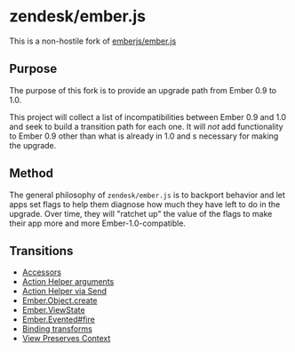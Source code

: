 # zendesk/ember.js

This is a non-hostile fork of
[emberjs/ember.js](https://github.com/emberjs/ember.js)

## Purpose

The purpose of this fork is to provide an upgrade path from Ember 0.9 to 1.0.

This project will collect a list of incompatibilities between Ember 0.9 and
1.0 and seek to build a transition path for each one. It will *not* add
functionality to Ember 0.9 other than what is already in 1.0 and s necessary
for making the upgrade.

## Method

The general philosophy of `zendesk/ember.js` is to backport behavior and let
apps set flags to help them diagnose how much they have left to do in the
upgrade. Over time, they will "ratchet up" the value of the flags to make their
app more and more Ember-1.0-compatible.

## Transitions

 * [Accessors](doc/accessors.md)
 * [Action Helper arguments](doc/action_helper.md#event-argument)
 * [Action Helper via Send](doc/action_helper.md#via-send)
 * [Ember.Object.create](doc/object_create.md)
 * [Ember.ViewState](doc/view_state.md)
 * [Ember.Evented#fire](doc/evented_fire.md)
 * [Binding transforms](doc/binding_transforms.md)
 * [View Preserves Context](doc/view_preserves_context.md)

